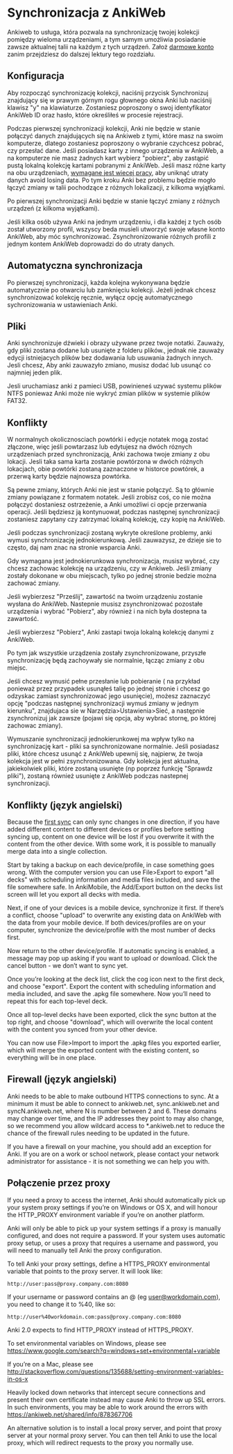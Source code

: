 # Synchronizacja z AnkiWeb

Ankiweb to usługa, która pozwala na synchronizację twojej kolekcji pomiędzy wieloma urządzeniami, a tym samym umożliwia posiadanie zawsze aktualnej talii na każdym z tych urządzeń. Założ [darmowe konto](https://ankiweb.net/)  zanim przejdziesz do dalszej lektury tego rozdziału.

## Konfiguracja

Aby rozpocząć synchronizację kolekcji, naciśnij przycisk Synchronizuj znajdujący się w prawym górnym rogu głownego okna Anki lub naciśnij klawisz "y" na klawiaturze. Zostaniesz poproszony o swoj identyfikator AnkiWeb ID oraz hasło, które określiłeś w procesie rejestracji.

Podczas pierwszej synchronizacji kolekcji, Anki nie będzie w stanie połączyć danych znajdujących się na Ankiweb z tymi, które masz na swoim komputerze, dlatego zostaniesz poproszony o wybranie czychcesz pobrać, czy przesłać dane. Jeśli posiadasz karty z innego urządzenia w AnkiWeb, a na komputerze nie masz żadnych kart wybierz "pobierz", aby zastąpić pustą lokalną kolekcję kartami pobranymi z AnkiWeb. Jeśli masz różne karty na obu urządzeniach, [wymagane jest wiecej pracy](#merging-conflicts), aby uniknąć utraty danych
avoid losing data.  Po tym kroku Anki bez problemu będzie mogło łączyć zmiany w talii pochodzące z różnych lokalizacji, z kilkoma wyjątkami.

Po pierwszej synchronizacji Anki będzie w stanie łączyć zmiany z różnych urządzeń (z kilkoma wyjątkami).

Jeśli kilka osób używa Anki na jednym urządzeniu, i dla każdej z tych osób został utworzony profil, wszyscy beda musieli utworzyć swoje własne konto AnkiWeb, aby móc synchronizować. Zsynchronizowanie różnych profili z jednym kontem AnkiWeb doprowadzi do do utraty danych. 

## Automatyczna synchronizacja

Po pierwszej synchronizacji, każda kolejna wykonywana będzie automatycznie po otwarciu lub zamknięciu kolekcji. Jeżeli jednak chcesz synchronizować kolekcję ręcznie, wyłącz opcję automatycznego sychronizowania w ustawieniach Anki.

## Pliki

Anki synchronizuje dźwieki i obrazy używane przez twoje notatki. Zauważy, gdy pliki zostana dodane lub usunięte z folderu plików., jednak nie zauważy edycji istniejacych plików bez dodawania lub usuwania żadnych innych. Jesli chcesz, Aby anki zauwazyło zmiano, musisz dodać lub usunąć co najmniej jeden plik.

Jesli uruchamiasz anki z pamieci USB, powinieneś uzywać systemu plików NTFS poniewaz Anki może nie wykryć zmian plików w systemie plików FAT32.


## Konflikty

W normalnych okolicznosciach powtórki i edycje notatek mogą zostać złączone, więc jeśli powtarzasz lub edytujesz na dwóch róznych urządzeniach przed synchronizacją, Anki zachowa twoje zmiany z obu lokacji. Jesli taka sama karta zostanie powtórzona w dwóch różnych lokacjach, obie powtórki zostaną zaznaczone w historce powtórek, a przerwą karty będzie najnowsza powtórka.

Są pewne zmiany, których Anki nie jest w stanie połączyć. Są to głównie zmiany powiązane z formatem notatek. Jeśli zrobisz coś, co nie można połączyć dostaniesz ostrzeżenie, a Anki umożliwi ci opcje przerwania operacji. Jeśli będziesz ją kontynuował, podczas następnej synchronizacji zostaniesz zapytany czy zatrzymać lokalną kolekcję, czy kopię na AnkiWeb.

Jeśli podczas synchronizacji zostaną wykryte określone problemy, anki wymusi synchronizację jednokierunkową. Jeśli zauwazysz, ze dzieje sie to często, daj nam znac na stronie wsparcia Anki.

Gdy wymagana jest jednokierunkowa synchronizacja, musisz wybrać, czy chcesz zachowac kolekcję na urządzeniu, czy w Ankiweb. Jeśli zmiany zostały dokonane w obu miejscach, tylko po jednej stronie bedzie można zachować zmiany.

Jeśli wybierzesz "Prześlij", zawartość na twoim urządzeniu zostanie wysłana do AnkiWeb. Nastepnie musisz zsynchronizować pozostałe urządzenia i wybrać "Pobierz", aby również i na nich była dostepna ta zawartość.

Jeśli wybierzesz "Pobierz", Anki zastapi twoja lokalną kolekcję danymi z AnkiWeb.

Po tym jak wszystkie urządzenia zostały zsynchronizowane, przyszłe synchronizację będą zachoywały sie normalnie, łącząc zmiany z obu miejsc.

Jeśli chcesz wymusić pełne przesłanie lub pobieranie ( na przykład ponieważ przez przypadek usunąłeś talię po jednej stronie i chcesz go odzyskac zamiast synchronizować jego usunięcie), możesz zaznaczyć opcję "podczas następnej synchronizacji wymuś zmiany w jednym kierunku", znajdujaca sie w Narzędzia&gt;Ustawienia&gt;Sieć, a następnie zsynchronizuj jak zawsze (pojawi się opcja, aby wybrać stornę, po której zachowac zmiany).

Wymuszanie synchronizacji jednokierunkowej ma wpływ tylko na synchronizację kart - pliki sa synchronizowane normalnie. Jeśli posiadasz pliki, które chcesz usunąć z AnkiWeb upewnij się, najpierw, że twoja kolekcja jest w pełni zsynchronizowana. Gdy kolekcja jest aktualna, jakiekolwiek pliki, które zostaną usunięte (np poprzez funkcję "Sprawdz pliki"), zostaną również usunięte z AnkiWeb podczas nastepnej synchronizacji.

## Konflikty (język angielski) 

Because the [first sync](#setup) can only sync changes in one
direction, if you have added different content to different devices or
profiles before setting syncing up, content on one device will be lost
if you overwrite it with the content from the other device. With some
work, it is possible to manually merge data into a single collection.

Start by taking a backup on each device/profile, in case something goes
wrong. With the computer version you can use File&gt;Export to export
"all decks" with scheduling information and media files included, and
save the file somewhere safe. In AnkiMobile, the Add/Export button on
the decks list screen will let you export all decks with media.

Next, if one of your devices is a mobile device, synchronize it first.
If there’s a conflict, choose "upload" to overwrite any existing data on
AnkiWeb with the data from your mobile device. If both devices/profiles
are on your computer, synchronize the device/profile with the most
number of decks first.

Now return to the other device/profile. If automatic syncing is enabled,
a message may pop up asking if you want to upload or download. Click the
cancel button - we don’t want to sync yet.

Once you’re looking at the deck list, click the cog icon next to the
first deck, and choose "export". Export the content with scheduling
information and media included, and save the .apkg file somewhere. Now
you’ll need to repeat this for each top-level deck.

Once all top-level decks have been exported, click the sync button at
the top right, and choose "download", which will overwrite the local
content with the content you synced from your other device.

You can now use File&gt;Import to import the .apkg files you exported
earlier, which will merge the exported content with the existing
content, so everything will be in one place.

## Firewall (język angielski)

Anki needs to be able to make outbound HTTPS connections to sync. At a
minimum it must be able to connect to ankiweb.net, sync.ankiweb.net and
syncN.ankiweb.net, where N is number between 2 and 6. These domains may
change over time, and the IP addresses they point to may also change, so
we recommend you allow wildcard access to \*.ankiweb.net to reduce the
chance of the firewall rules needing to be updated in the future.

If you have a firewall on your machine, you should add an exception for
Anki. If you are on a work or school network, please contact your
network administrator for assistance - it is not something we can help
you with.

## Połączenie przez proxy

If you need a proxy to access the internet, Anki should automatically
pick up your system proxy settings if you’re on Windows or OS X, and
will honour the HTTP_PROXY environment variable if you’re on another
platform.

Anki will only be able to pick up your system settings if a proxy is
manually configured, and does not require a password. If your system
uses automatic proxy setup, or uses a proxy that requires a username and
password, you will need to manually tell Anki the proxy configuration.

To tell Anki your proxy settings, define a HTTPS_PROXY environmental
variable that points to the proxy server. It will look like:

    http://user:pass@proxy.company.com:8080

If your username or password contains an @ (eg <user@workdomain.com>),
you need to change it to %40, like so:

    http://user%40workdomain.com:pass@proxy.company.com:8080

Anki 2.0 expects to find HTTP_PROXY instead of HTTPS_PROXY.

To set environmental variables on Windows, please see
<https://www.google.com/search?q=windows+set+environmental+variable>

If you’re on a Mac, please see
<http://stackoverflow.com/questions/135688/setting-environment-variables-in-os-x>

Heavily locked down networks that intercept secure connections and
present their own certificate instead may cause Anki to throw up SSL
errors. In such environments, you may be able to work around the errors
with <https://ankiweb.net/shared/info/878367706>

An alternative solution is to install a local proxy server, and point
that proxy server at your normal proxy server. You can then tell Anki to
use the local proxy, which will redirect requests to the proxy you
normally use.
